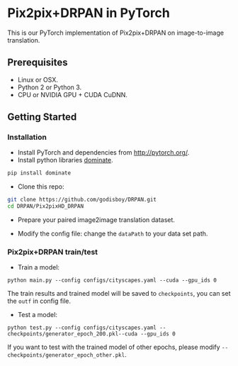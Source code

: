 # Pix2pix+DRPAN in PyTorch

This is our PyTorch implementation of Pix2pix+DRPAN on image-to-image translation.

## Prerequisites
- Linux or OSX.
- Python 2 or Python 3.
- CPU or NVIDIA GPU + CUDA CuDNN.

## Getting Started
### Installation
- Install PyTorch and dependencies from http://pytorch.org/.
- Install python libraries [dominate](https://github.com/Knio/dominate).
```bash
pip install dominate
```

- Clone this repo:
```bash
git clone https://github.com/godisboy/DRPAN.git
cd DRPAN/Pix2pixHD_DRPAN
```
- Prepare your paired image2image translation dataset.

- Modify the config file:
change the `dataPath` to your data set path.

### Pix2pix+DRPAN train/test
- Train a model:
```
python main.py --config configs/cityscapes.yaml --cuda --gpu_ids 0

```
The train results and trained model will be saved to `checkpoints`, you can set the `outf` in config file.
- Test a model:
```
python test.py --config configs/cityscapes.yaml --checkpoints/generator_epoch_200.pkl--cuda --gpu_ids 0

```
If you want to test with the trained model of other epochs, please modify `--checkpoints/generator_epoch_other.pkl`. 
